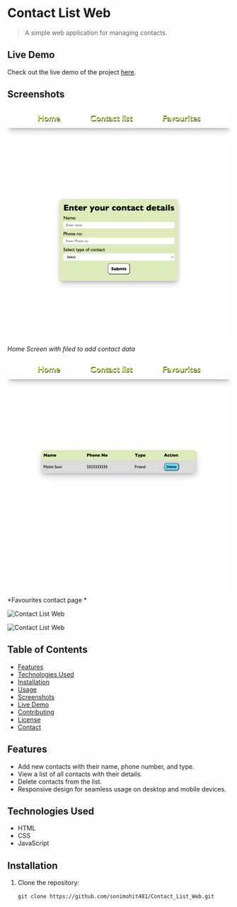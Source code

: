 # Contact List Web

> A simple web application for managing contacts.


## Live Demo

Check out the live demo of the project [here](https://contact-list-web.netlify.app/).




## Screenshots


![Screenshot 1](https://github.com/sonimohit481/Contact_List_Web/blob/main/images/2.png)
*Home Screen with filed to add contact data*

![Screenshot 2](https://github.com/sonimohit481/Contact_List_Web/blob/main/images/1.png)
*Favourites contact page *

![Contact List Web]()


![Contact List Web]()


## Table of Contents

- [Features](#features)
- [Technologies Used](#technologies-used)
- [Installation](#installation)
- [Usage](#usage)
- [Screenshots](#screenshots)
- [Live Demo](#live-demo)
- [Contributing](#contributing)
- [License](#license)
- [Contact](#contact)

## Features

- Add new contacts with their name, phone number, and type.
- View a list of all contacts with their details.
- Delete contacts from the list.
- Responsive design for seamless usage on desktop and mobile devices.

## Technologies Used

- HTML
- CSS
- JavaScript

## Installation

1. Clone the repository:

   ```shell
   git clone https://github.com/sonimohit481/Contact_List_Web.git
   

